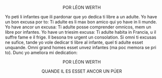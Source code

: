 <p style="text-align:center;">POR LÉON WERTH</p>

Yo peti li infantes que ili pardonar que yo dedica ti libre a un adulte. Yo have un bon excusa por to:
Ti adulte es li max bon amico qui yo have in li munde. Yo have ancor un excusa: Ti adulte posse
comprender omnicos, mem un libre por infantes. Yo have un triesim excusa: Ti adulte habita in
Francia, u il suffre fame e il frige. Il besona tre urgent un consolation. Si omni ti excusas ne sufice,
tande yo vole dedicar ti libre al infante, quel ti adulte esset unquande. Omni grand homes esset
unvez infantes (ma poc memora se pri to). Dunc yo ameliora mi dedication:

<p style="text-align:center;">POR LÉON WERTH</p>
<p style="text-align:center;">QUANDE IL ES ESSET ANCOR UN PÚER</p>